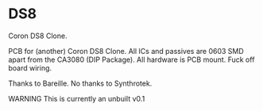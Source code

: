 # DS8
Coron DS8 Clone.

PCB for (another) Coron DS8 Clone. All ICs and passives are 0603 SMD apart from the CA3080 (DIP Package).
All hardware is PCB mount. 
Fuck off board wiring. 

Thanks to Bareille. 
No thanks to Synthrotek.

WARNING
This is currently an unbuilt v0.1
